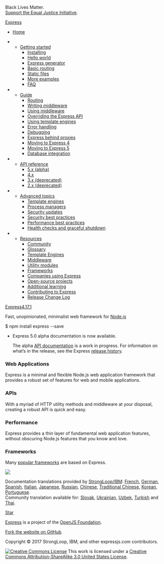 Black Lives Matter.  
<a href="https://support.eji.org/give/153413/#!/donation/checkout" id="blm-donate">Support the Equal Justice Initiative</a>.

<a href="https://expressjs.com/" class="express">Express</a>

- <a href="https://expressjs.com/" id="home-menu" class="active">Home</a>
- - [Getting started](https://expressjs.com/en/starter/installing.html)
    - [Installing](https://expressjs.com/en/starter/installing.html)
    - [Hello world](https://expressjs.com/en/starter/hello-world.html)
    - [Express generator](https://expressjs.com/en/starter/generator.html)
    - [Basic routing](https://expressjs.com/en/starter/basic-routing.html)
    - [Static files](https://expressjs.com/en/starter/static-files.html)
    - [More examples](https://expressjs.com/en/starter/examples.html)
    - [FAQ](https://expressjs.com/en/starter/faq.html)

- - [Guide](https://expressjs.com/en/guide/routing.html)
    - [Routing](https://expressjs.com/en/guide/routing.html)
    - [Writing middleware](https://expressjs.com/en/guide/writing-middleware.html)
    - [Using middleware](https://expressjs.com/en/guide/using-middleware.html)
    - [Overriding the Express API](https://expressjs.com/en/guide/overriding-express-api.html)
    - [Using template engines](https://expressjs.com/en/guide/using-template-engines.html)
    - [Error handling](https://expressjs.com/en/guide/error-handling.html)
    - [Debugging](https://expressjs.com/en/guide/debugging.html)
    - [Express behind proxies](https://expressjs.com/en/guide/behind-proxies.html)
    - [Moving to Express 4](https://expressjs.com/en/guide/migrating-4.html)
    - [Moving to Express 5](https://expressjs.com/en/guide/migrating-5.html)
    - [Database integration](https://expressjs.com/en/guide/database-integration.html)

- - [API reference](https://expressjs.com/en/4x/api.html)
    - [5.x (alpha)](https://expressjs.com/en/5x/api.html)
    - [4.x](https://expressjs.com/en/4x/api.html)
    - [3.x (deprecated)](https://expressjs.com/en/3x/api.html)
    - [2.x (deprecated)](https://expressjs.com/2x/)

- - [Advanced topics](https://expressjs.com/en/advanced/developing-template-engines.html)
    - [Template engines](https://expressjs.com/en/advanced/developing-template-engines.html)
    - [Process managers](https://expressjs.com/en/advanced/pm.html)
    - [Security updates](https://expressjs.com/en/advanced/security-updates.html)
    - [Security best practices](https://expressjs.com/en/advanced/best-practice-security.html)
    - [Performance best practices](https://expressjs.com/en/advanced/best-practice-performance.html)
    - [Health checks and graceful shutdown](https://expressjs.com/en/advanced/healthcheck-graceful-shutdown.html)

- - [Resources](https://expressjs.com/en/resources/glossary.html)
    - [Community](https://expressjs.com/en/resources/community.html)
    - [Glossary](https://expressjs.com/en/resources/glossary.html)
    - [Template Engines](https://expressjs.com/en/resources/template-engines.html)
    - [Middleware](https://expressjs.com/en/resources/middleware.html)
    - [Utility modules](https://expressjs.com/en/resources/utils.html)
    - [Frameworks](https://expressjs.com/en/resources/frameworks.html)
    - [Companies using Express](https://expressjs.com/en/resources/companies-using-express.html)
    - [Open-source projects](https://expressjs.com/en/resources/open-source-using-express.html)
    - [Additional learning](https://expressjs.com/en/resources/learning.html)
    - [Contributing to Express](https://expressjs.com/en/resources/contributing.html)
    - [Release Change Log](https://expressjs.com/en/changelog/4x.html)

[Express](https://expressjs.com/)<a href="https://expressjs.com/en/changelog/4x.html#4.17.1" id="express-version">4.17.1</a>

<span class="description">Fast, unopinionated, minimalist web framework for [Node.js](https://nodejs.org/en/)</span>

$ npm install express --save

- Express 5.0 alpha documentation is now available.

  The alpha [API documentation](https://expressjs.com/en/5x/api.html) is a work in progress. For information on what’s in the release, see the Express [release history](https://github.com/expressjs/express/blob/5.0/History.md).

### Web Applications

Express is a minimal and flexible Node.js web application framework that provides a robust set of features for web and mobile applications.

### APIs

With a myriad of HTTP utility methods and middleware at your disposal, creating a robust API is quick and easy.

### Performance

Express provides a thin layer of fundamental web application features, without obscuring Node.js features that you know and love.

### Frameworks

Many [popular frameworks](https://expressjs.com/en/resources/frameworks.html) are based on Express.

<a href="#" id="top"><img src="https://expressjs.com/images/arrow.png" /></a>

Documentation translations provided by [StrongLoop/IBM](http://strongloop.com/): [French](https://expressjs.com/fr/), [German](https://expressjs.com/de/), [Spanish](https://expressjs.com/es/), [Italian](https://expressjs.com/it/), [Japanese](https://expressjs.com/ja/), [Russian](https://expressjs.com/ru/), [Chinese](https://expressjs.com/zh-cn/), [Traditional Chinese](https://expressjs.com/zh-tw/), [Korean](https://expressjs.com/ko/), [Portuguese](https://expressjs.com/pt-br/).  
Community translation available for: [Slovak](https://expressjs.com/sk/), [Ukrainian](https://expressjs.com/uk/), [Uzbek](https://expressjs.com/uz/), [Turkish](https://expressjs.com/tr/) and [Thai](https://expressjs.com/th/).

<a href="https://github.com/expressjs/expressjs.com" class="github-button">Star</a>

[Express](https://expressjs.com/) is a project of the [OpenJS Foundation](https://openjsf.org/).

[Fork the website on GitHub](https://github.com/expressjs/expressjs.com).

Copyright © 2017 StrongLoop, IBM, and other expressjs.com contributors.

[![Creative Commons License](https://i.creativecommons.org/l/by-sa/3.0/us/80x15.png)](http://creativecommons.org/licenses/by-sa/3.0/us/) This work is licensed under a [Creative Commons Attribution-ShareAlike 3.0 United States License](http://creativecommons.org/licenses/by-sa/3.0/us/).
